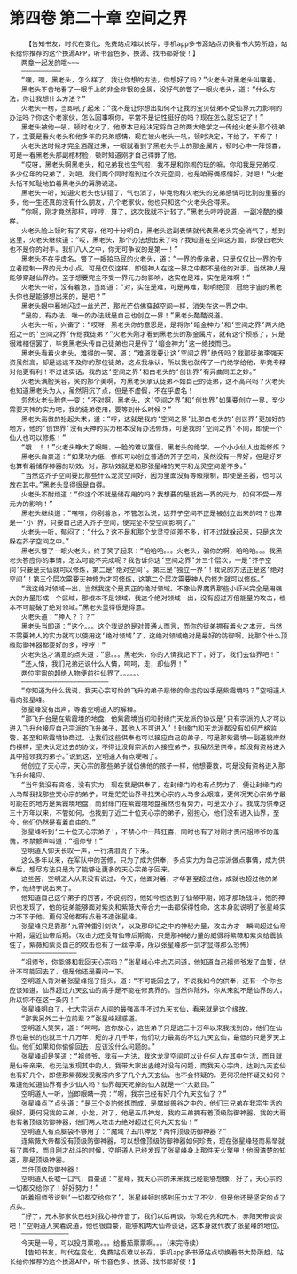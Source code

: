 # 第四卷 第二十章 空间之界
        【告知书友，时代在变化，免费站点难以长存，手机app多书源站点切换看书大势所趋，站长给你推荐的这个换源APP，听书音色多、换源、找书都好使！】
       两章一起发的哦~~~
       ——————————
       “嘿，嘿，黑老头，怎么样了，我让你想的方法，你想好了吗？”火老头对黑老头叫嚷着。
       黑老头不舍地看了一眼手上的非金非银的金属，没好气的瞥了一眼火老头，道：“什么方法，你让我想什么方法？”
       火老头一楞，当即吼了起来：“我不是让你想出如何不让我的宝贝徒弟不受仙界元力影响的办法吗？你这个老家伙，怎么回事啊你，平常不是记性挺好的吗？现在怎么就忘记了！”
       黑老头被他一吼，顿时也火了，他原本已经决定将自己的两大绝学之一传给火老头那个徒弟了，主要是看火老头和他多年的兄弟感情，现在被火老头一吼，顿时决定，不给了，不传了！
       火老头这时候才完全酒醒过来，一眼就看到了黑老头手上的那金属片，顿时心中一阵惊喜，可是一看黑老头那副棺材脸，顿时知道刚才自己得罪了他。
       “哎呀，黑老头啊黑老头，和兄弟我也生气啦，我不是和你闹的玩的嘛，你和我是兄弟哎，多少亿年的兄弟了，对吧，我们两个同时跑到这个次元空间，也是咱哥俩感情好，对吧！”火老头恬不知耻地拍着黑老头的肩膀说道。
       黑老头一听，知道火老头也认错了，气也消了，毕竟他和火老头的兄弟感情可比别的重要的多，他一生还真的没有什么朋友，八个老家伙，他也只和这个火老头合得来。
       “你啊，刚才竟然那样，哼哼，算了，这次我就不计较了。”黑老头哼哼说道，一副冷酷的模样。
       火老头脸上顿时有了笑容，他可十分明白，黑老头这副表情就代表黑老头完全消气了，想到这里，火老头继续道：“哎，黑老头，那个办法想出来了吗？我知道在空间这方面，即使白老头也不是你的对手。我们八人之中，你无可争议的是第一！”
       黑老头不在乎虚名，瞥了一眼拍马屁的火老头，道：“一界的传承者，只是仅仅比一界的传立者控制一界的元力小点，可是仅仅这样，即使神人在这一界之中都不是他的对手，当然神人是能够穿越仙界的。至于想要完全不受一界元力的影响，这实在是难，实在是难啊！”
       火老头一听，没有着急，当即道：“对，实在是难，可是再难，聪明绝顶，冠绝宇宙的黑老头你也是能够想出来的，是吧？”
       黑老头眼中蓦地闪过一丝光芒，那光芒仿佛穿越空间一样，消失在这一界之中。
       “是的，有办法，唯一的办法就是自己也创立一界！”黑老头酷酷说道。
       火老头一听，兴奋了：“哎呀，黑老头你的意思是，是将你‘暗金神力’和‘空间之界’两大绝招之一的‘空间之界’传给我徒弟？”火老头刚才看到黑老头的那金属片，就有这个预感了，只是很难相信罢了，毕竟黑老头传自己徒弟也只是传了‘暗金神力’这一绝技而已。
       黑老头看着火老头，难得的一笑，道：“难道我要让这‘空间之界’绝传吗？我那徒弟李强天资虽然高，却是远远不及你的那位徒弟，这点我承认，所以我也就传了一门绝学给他，毕竟专精对他更有利！不过说实话，我的这‘空间之界’和白老头的‘创世界’有异曲同工之妙。”
       火老头满脸笑容，笑的那个美啊，为黑老头承认徒弟不如自己的徒弟，这不高兴吗？火老头也知道黑老头为人，虽然阴沉了点，但是不虚假，不在乎虚名！
       忽然火老头脸色一变：“不对啊，黑老头，这‘空间之界’和‘创世界’如果要创立一界，至少需要天神的实力吧，我的徒弟使用，要等到什么时候？”
       黑老头高傲的抬起头来，道：“哼，这就是我的‘空间之界’比那白老头的‘创世界’更加好的地方，他的‘创世界’没有天神的实力根本没有办法修炼，可是我的‘空间之界’不同，即使一个仙人也可以修炼！”
       “哦！！！”火老头睁大了眼睛，一脸的难以置信，黑老头的绝学，一个小小仙人也能修炼？
       黑老头自豪道：“如果功力低，修炼可以创立普通的芥子空间，虽然没有一界好，但是好歹也算有着储存神器的功效。对，那功效就是和那张星峰的天宇和龙灵空间差不多。”
       “当然这芥子空间要比那些什么龙灵空间好，因为里面没有等级限制，即使是圣器，也可以放在其中。”黑老头显得很是自得。
       火老头不耐烦道：“你这个不就是储存用的吗？我想要的是抵挡一界的元力，如何不受一界元力的影响！”
       黑老头继续道：“嘿嘿，你别着急，不管怎么说，这芥子空间不正是被创立出来的吗？也算是一‘小’界，只要自己进入芥子空间，便完全不受空间影响了。”
       火老头一听，郁闷了：“什么？这不是和那个龙灵空间差不多，打不过就躲起来，只是这次躲在芥子空间之中。”
       黑老头瞥了一眼火老头，终于笑了起来：“哈哈哈。。。火老头，骗你的啊，哈哈哈。。。我黑老头答应你的事情，怎么可能不完成呢？我告诉你这‘空间之界’分三个层次，一是‘芥子空间’只要是天仙就可以修炼，第二是‘绝对空间’。第三是‘独立一界’！我说的方法正是这‘绝对空间’！第三个层次需要天神修为才可修炼，这第二个层次需要神人的修为就可以修炼。”
       “我这绝对领域一出，当然我这个是真正的绝对领域。不像仙界魔界那些小虾米完全是用强大的力量形成一个区域，那根本不是领域，我这个绝对领域一出，没有超过万倍能量的攻击，根本不可能破了绝对领域。”黑老头显得很是得意。
       火老头道：“神人？？？”
       黑老头当即道：“这个。。。这个我说的是对普通人而言，而你的徒弟拥有着火之本元，当然不需要神人的实力就可以使用这‘绝对领域’了，这绝对领域绝对是最好的防御啊，比那个什么顶级防御神器都要好的多，哼哼！”
       火老头这才满意的点头道：“恩。。。黑老头，你的人情我记下了，好了，我们去仙界吧！”
       “还人情，我们兄弟还说什么人情，呵呵，走，却仙界！”
       两位宇宙的超绝人物便前往仙界了。。。。。。
       ——————————————————————
       “你知道为什么我说，我天心宗可怜的飞升的弟子悲惨的命运的凶手是紫霞境吗？”空明道人看向张星峰。
       张星峰没有出声，等着空明道人的解释。
       “那飞升台是在紫霞境的地盘，他紫霞境当初和封缘门天龙派的协议是‘只有宗派的人才可以进入飞升台接应自己宗派的飞升弟子，其他人不可进入’！封缘门和天龙派都没有如何严格监管，甚至和紫霞境协商过，让我们这些供奉也可以接应自己的弟子，可是那紫霞境一副道貌岸然的模样，坚决认定过去的协议，不得让没有宗派的人接应弟子，我虽然是供奉，却没有资格进入其中招领我的弟子。”说到这，空明道人有点哽咽了。
       他创立了天心宗，天心宗的那些弟子就仿佛他的孩子一样，他想要救，可是没有资格进入那飞升台接应。
       “当年我没有资格，没有实力，现在我是供奉了，在封缘门的也有点势力了，便让封缘门的人马帮我找那些天心宗的弟子，可是茫茫仙界寻找天心宗的人马多么艰难，更何况天心宗弟子最可能在的地方是紫霞境地盘，而封缘门在紫霞境地盘虽然也有势力，可是太小了。我成为供奉这三十万年以来，不管如何，也找到了近二十位天心宗的弟子，别担心，他们没有进入仙界，至今，他们仍然是有着自由的。”
       张星峰听到‘二十位天心宗弟子’，不禁心中一阵狂喜，同时也有了对刚才责问祖师爷的羞愧，不禁颤声叫道：“祖师爷！”
       空明道人仰天长叹一声，一行清泪流了下来。
       这么多年以来，在军队中的苦修，只为了成为供奉，多点实力为自己宗派做点事情，成为供奉后，想尽方法只是为了能够让更多的天心宗弟子回来。
       这些苦，空明道人从来没有说过，今天，他面对着，才华甚至超过他，成就也超过他的弟子，他终于说出来了。
       他知道自己这个弟子的厉害，不说别的，他如今也达到了仙帝中期，刚才那场战斗，他的神识也发现了，他的徒弟能够面对紫炎和紫薇大帝合力一击都保得性命，这本身就说明了张星峰实力不下于他。更何况他都有点看不透张星峰。
       张星峰只是靠那‘九霄神雷引剑诀’，以及那印记之中的神秘力量，攻击力才一瞬间超过仙帝中期，逼近仙帝后期。（攻击力还没有仙帝后期高，只是那神秘力量的威慑将紫薇和紫炎给震骇住了，紫薇和紫炎自己的攻击也有了一丝停滞，所以张星峰那一剑才显得那么恐怖）
       ——————————————
       “祖师爷，你能够和我回天心宗吗？”张星峰心中忐忑问道，他知道自己祖师爷发了血誓，估计不可能回去了，但是他还是要问一下。
       空明道人背对着张星峰摇了摇头，道：“不可能回去了，不说我如今的供奉，还有一个你也应该知道，仙界超过九天玄仙的高手是不能在修真界的。当然你除外，你从来就不是仙界的人，所以你不在这一条内！”
       张星峰明白了，七大宗派在人间的最强高手不过九天玄仙，看来就是这个缘故。
       “那我另外二十位前辈？”张星峰疑惑道。
       空明道人笑笑，道：“呵呵，这你放心，这些弟子只是这三十万年以来我找到的，他们在仙界也最长的也就三十几万年，短的才几千年，他们功力最高的不过九天玄仙，最低的只是罗天上仙。他们如果和你偷偷回去，应该没什么问题的。”
       张星峰却是笑道：“祖师爷，我有一方法，我这龙灵空间可以让任何人在其中生活，而且就是仙帝亲来，也无法发现其中的人，我带大家出去绝对没有问题，而我天心宗内，达到九天玄仙也有好几个，即使那紫薇发现我宗内多了几个九天玄仙，也不会怀疑的。更何况他怀疑又如何？难道他知道仙界有多少仙人吗？仙界每天死掉的仙人就是一个大数目。”
       空明道人一听，当即眼睛一亮：“啊，我宗已经有好几个九天玄仙了？”
       张星峰点了点头道：“是三个炎豹修炼而成，是魔域兽谷之中的，他们三兄弟在我宗生活的很好，更何况我的三弟，小龙，对了，他是五爪神龙，我的三弟拥有着顶级防御神器，我的大哥也有着顶级防御神器，他们两人攻击力绝对超过任何九天玄仙！”
       空明道人有点脑袋不够用了：“魔域？五爪神龙？两件顶级防御神器？”
       连紫薇大帝都没有顶级防御神器，可以想像顶级防御神器如何珍贵，现在张星峰轻而易举就有了两件，而且刚才战斗的时候，空明道人已经发现了张星峰身上那件天火擎甲！他很清楚的知道，那是顶级神器。
       三件顶级防御神器！
       空明道人长嘘一口气，自豪道：“星峰，我天心宗的未来我已经能够想像，好了，天心宗的一切都交给你了！好好努力！”
       听着祖师爷说到‘一切都交给你了’，张星峰顿时感到压力大了不少，但是他还是坚定的点了点头。
       “好了，元木那家伙已经对我心神传音了，我们以后再谈，你现在先和元木，赤阳天帝谈谈吧！”空明道人笑着说道，他也很自豪，能够和两大仙帝谈话，这本身就代表了张星峰的地位。
       ————————————
       今天是一号，可以投月票啦。。。给番茄票票啊。。。（未完待续）
       【告知书友，时代在变化，免费站点难以长存，手机app多书源站点切换看书大势所趋，站长给你推荐的这个换源APP，听书音色多、换源、找书都好使！】
